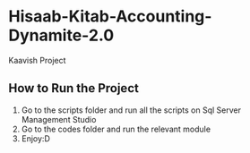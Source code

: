 # Hisaab-Kitab-Accounting-Dynamite-2.0
Kaavish Project 

## How to Run the Project

1. Go to the scripts folder and run all the scripts on Sql Server Management Studio 
2. Go to the codes folder and run the relevant module 
3. Enjoy:D



